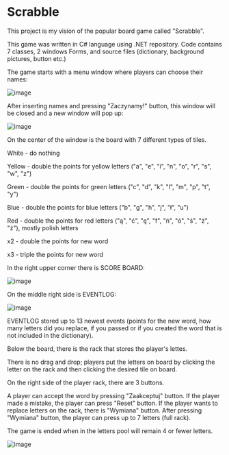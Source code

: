 # Scrabble

This project is my vision of the popular board game called "Scrabble".

This game was written in C# language using .NET repository. Code contains 7 classes, 2 windows Forms, and source files (dictionary, background pictures, button etc.)

The game starts with a menu window where players can choose their names:

![image](https://user-images.githubusercontent.com/89656360/149998343-af42569a-e06a-4095-8792-bb3f20629a7e.png)

After inserting names and pressing "Zaczynamy!" button, this window will be closed and a new window will pop up:

![image](https://user-images.githubusercontent.com/89656360/149998479-ec9e7054-5606-42be-9fba-8dd0c621668b.png)

On the center of the window is the board with 7 different types of tiles.

White - do nothing 

Yellow - double the points for yellow letters ("a", "e", "i", "n", "o", "r", "s", "w", "z")

Green - double the points for green letters ("c", "d", "k", "l", "m", "p", "t", "y")

Blue - double the points for blue letters ("b", "g", "h", "j", "ł", "u")

Red - double the points for red letters ("ą", "ć", "ę", "f", "ń", "ó", "ś", "ż", "ź"), mostly polish letters

x2 - double the points for new word

x3 - triple the points for new word


In the right upper corner there is SCORE BOARD:

![image](https://user-images.githubusercontent.com/89656360/149999117-bde16730-fb8c-4475-ad91-01c2790e57f3.png)

On the middle right side is EVENTLOG:

![image](https://user-images.githubusercontent.com/89656360/149999317-e3dba1ec-1a29-444c-ae58-9e2ac7719aea.png)

EVENTLOG stored up to 13 newest events (points for the new word, how many letters did you replace, if you passed or if you created the word that is not included in the dictionary).

Below the board, there is the rack that stores the player's lettes.

There is no drag and drop; players put the letters on board by clicking the letter on the rack and then clicking the desired tile on board.

On the right side of the player rack, there are 3 buttons.

A player can accept the word by pressing "Zaakceptuj" button. If the player made a mistake, the player can press "Reset" button. If the player wants to replace letters on the rack, there is "Wymiana" button. After pressing "Wymiana" button, the player can press up to 7 letters (full rack).

The game is ended when in the letters pool will remain 4 or fewer letters.

![image](https://user-images.githubusercontent.com/89656360/150002053-5b7ef3ab-ff48-4a65-9e83-3e9e22583c9e.png)

